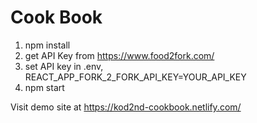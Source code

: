 # Cook Book

1. npm install
2. get API Key from https://www.food2fork.com/
3. set API key in .env, REACT_APP_FORK_2_FORK_API_KEY=YOUR_API_KEY
4. npm start


Visit demo site at https://kod2nd-cookbook.netlify.com/